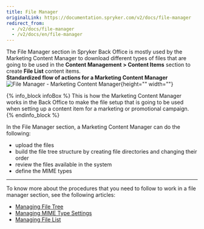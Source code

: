```yaml
---
title: File Manager
originalLink: https://documentation.spryker.com/v2/docs/file-manager
redirect_from:
  - /v2/docs/file-manager
  - /v2/docs/en/file-manager
---
```


The File Manager section in Spryker Back Office is mostly used by the Marketing Content Manager to download different types of files that are going to be used in the **Content Management > Content Items** section to create **File List** content items.
</br>**Standardized flow of actions for a Marketing Content Manager**
![File Manager - Marketing Content Manager](https://spryker.s3.eu-central-1.amazonaws.com/docs/User+Guides/Back+Office+User+Guides/File+Manager/file-manager-section.png){height="" width=""}

{% info_block infoBox %}
This is how the Marketing Content Manager works in the Back Office to make the file setup that is going to be used when setting up a content item for a marketing or promotional campaign.
{% endinfo_block %}

In the File Manager section, a Marketing Content Manager can do the following:

* upload the files
* build the file tree structure by creating file directories and changing their order
* review the files available in the system
* define the MIME types
***
To know more about the procedures that you need to follow to work in a file manager section, see the following articles:
* [Managing File Tree](/docs/scos/dev/user-guides/201903.0/back-office-user-guide/file-manager/managing-file-tree.html)
* [Managing MIME Type Settings](/docs/scos/dev/user-guides/201903.0/back-office-user-guide/file-manager/managing-mime-type-settings.html)
* [Managing File List](/docs/scos/dev/user-guides/201903.0/back-office-user-guide/file-manager/managing-file-list.html)

